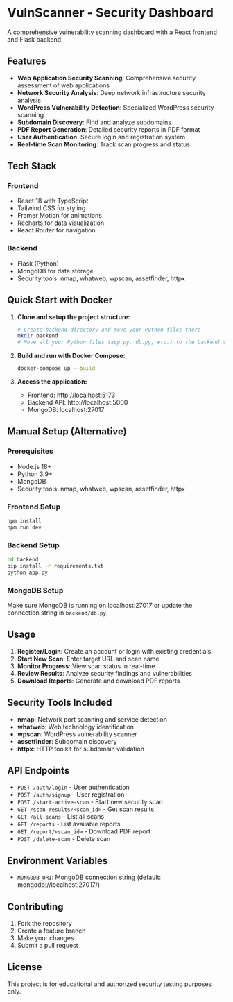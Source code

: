 # VulnScanner - Security Dashboard

A comprehensive vulnerability scanning dashboard with a React frontend and Flask backend.

## Features

- **Web Application Security Scanning**: Comprehensive security assessment of web applications
- **Network Security Analysis**: Deep network infrastructure security analysis
- **WordPress Vulnerability Detection**: Specialized WordPress security scanning
- **Subdomain Discovery**: Find and analyze subdomains
- **PDF Report Generation**: Detailed security reports in PDF format
- **User Authentication**: Secure login and registration system
- **Real-time Scan Monitoring**: Track scan progress and status

## Tech Stack

### Frontend
- React 18 with TypeScript
- Tailwind CSS for styling
- Framer Motion for animations
- Recharts for data visualization
- React Router for navigation

### Backend
- Flask (Python)
- MongoDB for data storage
- Security tools: nmap, whatweb, wpscan, assetfinder, httpx

## Quick Start with Docker

1. **Clone and setup the project structure:**
   ```bash
   # Create backend directory and move your Python files there
   mkdir backend
   # Move all your Python files (app.py, db.py, etc.) to the backend directory
   ```

2. **Build and run with Docker Compose:**
   ```bash
   docker-compose up --build
   ```

3. **Access the application:**
   - Frontend: http://localhost:5173
   - Backend API: http://localhost:5000
   - MongoDB: localhost:27017

## Manual Setup (Alternative)

### Prerequisites
- Node.js 18+
- Python 3.9+
- MongoDB
- Security tools: nmap, whatweb, wpscan, assetfinder, httpx

### Frontend Setup
```bash
npm install
npm run dev
```

### Backend Setup
```bash
cd backend
pip install -r requirements.txt
python app.py
```

### MongoDB Setup
Make sure MongoDB is running on localhost:27017 or update the connection string in `backend/db.py`.

## Usage

1. **Register/Login**: Create an account or login with existing credentials
2. **Start New Scan**: Enter target URL and scan name
3. **Monitor Progress**: View scan status in real-time
4. **Review Results**: Analyze security findings and vulnerabilities
5. **Download Reports**: Generate and download PDF reports

## Security Tools Included

- **nmap**: Network port scanning and service detection
- **whatweb**: Web technology identification
- **wpscan**: WordPress vulnerability scanner
- **assetfinder**: Subdomain discovery
- **httpx**: HTTP toolkit for subdomain validation

## API Endpoints

- `POST /auth/login` - User authentication
- `POST /auth/signup` - User registration
- `POST /start-active-scan` - Start new security scan
- `GET /scan-results/<scan_id>` - Get scan results
- `GET /all-scans` - List all scans
- `GET /reports` - List available reports
- `GET /report/<scan_id>` - Download PDF report
- `POST /delete-scan` - Delete scan

## Environment Variables

- `MONGODB_URI`: MongoDB connection string (default: mongodb://localhost:27017/)

## Contributing

1. Fork the repository
2. Create a feature branch
3. Make your changes
4. Submit a pull request

## License

This project is for educational and authorized security testing purposes only.